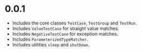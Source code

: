 # 0.0.1

  * Includes the core classes `TestCase`, `TestGroup` and `TestRun`.
  * Includes `ValueTestCase` for straight value matches.
  * Includes `NegativeTestCase` for exception matches.
  * Includes `ParameterizedTypeMatcher`.
  * Includes utilities `sleep` and `shutDown`.
